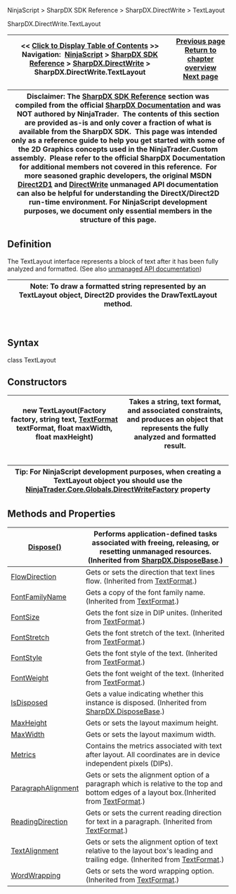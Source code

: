 ﻿
NinjaScript > SharpDX SDK Reference > SharpDX.DirectWrite > TextLayout

SharpDX.DirectWrite.TextLayout

| << [Click to Display Table of Contents](sharpdx_directwrite_textlayout.md) >> **Navigation:**     [NinjaScript](ninjascript.md) > [SharpDX SDK Reference](sharpdx_sdk_reference.md) > [SharpDX.DirectWrite](sharpdx_directwrite.md) > SharpDX.DirectWrite.TextLayout | [Previous page](sharpdx_directwrite_linemetrics.md) [Return to chapter overview](sharpdx_directwrite.md) [Next page](sharpdx_directwrite_textlayout_getlinemetrics.md) |
| --- | --- |

| Disclaimer: The [SharpDX SDK Reference](sharpdx_sdk_reference.md) section was compiled from the official [SharpDX Documentation](http://sharpdx.org/) and was NOT authored by NinjaTrader.  The contents of this section are provided as-is and only cover a fraction of what is available from the SharpDX SDK.  This page was intended only as a reference guide to help you get started with some of the 2D Graphics concepts used in the NinjaTrader.Custom assembly.  Please refer to the official SharpDX Documentation for additional members not covered in this reference.  For more seasoned graphic developers, the original MSDN [Direct2D1](https://msdn.microsoft.com/en-us/library/windows/desktop/dd370990.aspx) and [DirectWrite](https://msdn.microsoft.com/en-us/library/windows/desktop/dd368038.aspx) unmanaged API documentation can also be helpful for understanding the DirectX/Direct2D run-time environment. For NinjaScript development purposes, we document only essential members in the structure of this page. |
| --- |

## Definition
The TextLayout interface represents a block of text after it has been fully analyzed and formatted.
(See also [unmanaged API documentation](http://msdn.microsoft.com/en-us/library/dd316718.aspx))
 

| Note: To draw a formatted string represented by an TextLayout object, Direct2D provides the DrawTextLayout method. |
| --- |
 
## Syntax
class TextLayout
## Constructors

| new TextLayout(Factory factory, string text, [TextFormat](sharpdx_directwrite_textformat.md) textFormat, float maxWidth, float maxHeight) | Takes a string, text format, and associated constraints, and produces an object that represents the fully analyzed and formatted result. |
| --- | --- |
## 
## 

| Tip: For NinjaScript development purposes, when creating a TextLayout object you should use the [NinjaTrader.Core.Globals.DirectWriteFactory](directwritefactory.md) property |
| --- |
## 
## 
## Methods and Properties

| [Dispose()](sharpdx_disposebase_dispose.md) | Performs application-defined tasks associated with freeing, releasing, or resetting unmanaged resources. (Inherited from [SharpDX.DisposeBase](sharpdx_disposebase.md).) |
| --- | --- |
| [FlowDirection](sharpdx_directwrite_textformat_flowdirection.md) | Gets or sets the direction that text lines flow. (Inherited from [TextFormat](sharpdx_directwrite_textformat.md).) |
| [FontFamilyName](sharpdx_directwrite_textformat_fontfamilyname.md) | Gets a copy of the font family name.(Inherited from [TextFormat](sharpdx_directwrite_textformat.md).) |
| [FontSize](sharpdx_directwrite_textformat_fontsize.md) | Gets the font size in DIP unites. (Inherited from [TextFormat](sharpdx_directwrite_textformat.md).) |
| [FontStretch](sharpdx_directwrite_textformat_fontstretch.md) | Gets the font stretch of the text. (Inherited from [TextFormat](sharpdx_directwrite_textformat.md).) |
| [FontStyle](sharpdx_directwrite_textformat_fontstyle.md) | Gets the font style of the text. (Inherited from [TextFormat](sharpdx_directwrite_textformat.md).) |
| [FontWeight](sharpdx_directwrite_textformat_fontweight.md) | Gets the font weight of the text. (Inherited from [TextFormat](sharpdx_directwrite_textformat.md).) |
| [IsDisposed](sharpdx_disposebase_isdisposed.md) | Gets a value indicating whether this instance is disposed. (Inherited from [SharpDX.DisposeBase](sharpdx_disposebase.md).) |
| [MaxHeight](sharpdx_directwrite_textlayout_maxheight.md) | Gets or sets the layout maximum height. |
| [MaxWidth](sharpdx_directwrite_textlayout_maxwidth.md) | Gets or sets the layout maximum width. |
| [Metrics](sharpdx_directwrite_textlayout_metrics.md) | Contains the metrics associated with text after layout. All coordinates are in device independent pixels (DIPs). |
| [ParagraphAlignment](sharpdx_directwrite_textformat_paragraphalignment.md) | Gets or sets the alignment option of a paragraph which is relative to the top and bottom edges of a layout box.(Inherited from [TextFormat](sharpdx_directwrite_textformat.md).) |
| [ReadingDirection](sharpdx_directwrite_textformat_readingdirection.md) | Gets or sets the current reading direction for text in a paragraph. (Inherited from [TextFormat](sharpdx_directwrite_textformat.md).) |
| [TextAlignment](sharpdx_directwrite_textformat_textalignment.md) | Gets or sets the alignment option of text relative to the layout box's leading and trailing edge. (Inherited from [TextFormat](sharpdx_directwrite_textformat.md).) |
| [WordWrapping](sharpdx_directwrite_textformat_wordwrapping.md) | Gets or sets the word wrapping option. (Inherited from [TextFormat](sharpdx_directwrite_textformat.md).) |
